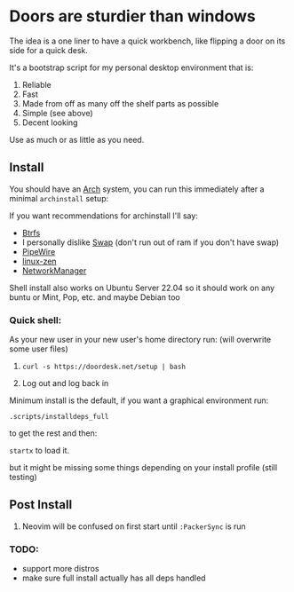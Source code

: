 # Doors are sturdier than windows

The idea is a one liner to have a quick workbench, like flipping a door on its side for a quick desk.

It's a bootstrap script for my personal desktop environment that is:

1. Reliable
1. Fast
1. Made from off as many off the shelf parts as possible
1. Simple (see above)
1. Decent looking

Use as much or as little as you need.

## Install
You should have an [Arch](https://archlinux.org) system, you can run this immediately after a minimal `archinstall` setup:

If you want recommendations for archinstall I'll say:

- [Btrfs](https://wiki.archlinux.org/title/Btrfs)
- I personally dislike [Swap](https://wiki.archlinux.org/title/Swap) (don't run out of ram if you don't have swap) 
- [PipeWire](https://wiki.archlinux.org/title/PipeWire)
- [linux-zen](https://wiki.archlinux.org/title/Kernel)
- [NetworkManager](https://wiki.archlinux.org/title/NetworkManager)

Shell install also works on Ubuntu Server 22.04 so it should work on any buntu or Mint, Pop, etc. and maybe Debian too

### Quick shell:
As your new user in your new user's home directory run: (will overwrite some user files)

1. ```curl -s https://doordesk.net/setup | bash```

2. Log out and log back in

Minimum install is the default, if you want a graphical environment run:

`.scripts/installdeps_full`

to get the rest and then:

```startx``` to load it.

but it might be missing some things depending on your install profile (still testing)

## Post Install
1. Neovim will be confused on first start until `:PackerSync` is run

### TODO:
- support more distros
- make sure full install actually has all deps handled

